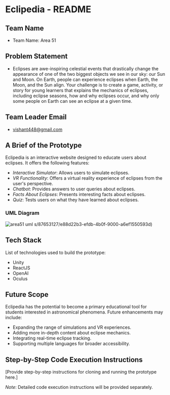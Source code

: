 # Eclipedia - README

## Team Name
- Team Name: Area 51

## Problem Statement
- Eclipses are awe-inspiring celestial events that drastically change the appearance of one of the two biggest objects we see in our sky: our Sun and Moon. On Earth, people can experience eclipses when Earth, the Moon, and the Sun align. Your challenge is to create a game, activity, or story for young learners that explains the mechanics of eclipses, including eclipse seasons, how and why eclipses occur, and why only some people on Earth can see an eclipse at a given time.

## Team Leader Email
- vishant448@gmail.com

## A Brief of the Prototype
Eclipedia is an interactive website designed to educate users about eclipses. It offers the following features:

- *Interactive Simulator*: Allows users to simulate eclipses.
- *VR Functionality*: Offers a virtual reality experience of eclipses from the user's perspective.
- *Chatbot*: Provides answers to user queries about eclipses.
- *Facts About Eclipses*: Presents interesting facts about eclipses.
- *Quiz*: Tests users on what they have learned about eclipses.

### UML Diagram
![area51 uml](https://github.com/ishant2612/Nasaapp-eclipse-area51/assets/87653127/e18144d6-1023-42d6-af04-ea1b04299d3f)
s/87653127/e88d22b3-efdb-4b0f-9000-a6ef1550593d)


## Tech Stack
List of technologies used to build the prototype:
- Unity
- ReactJS
- OpenAI
- Oculus

## Future Scope
Eclipedia has the potential to become a primary educational tool for students interested in astronomical phenomena. Future enhancements may include:

- Expanding the range of simulations and VR experiences.
- Adding more in-depth content about eclipse mechanics.
- Integrating real-time eclipse tracking.
- Supporting multiple languages for broader accessibility.

## Step-by-Step Code Execution Instructions
[Provide step-by-step instructions for cloning and running the prototype here.]

*Note*: Detailed code execution instructions will be provided separately.
